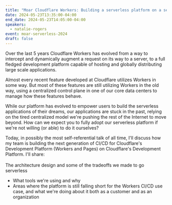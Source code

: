 ```yaml
---
title: "Moar Cloudflare Workers: Building a serverless platform on a serverless platform"
date: 2024-05-23T13:35:00-04:00
end_date: 2024-05-23T14:05:00-04:00
speakers:
  - natalie-rogers
event: moar-serverless-2024
draft: false
---
```


Over the last 5 years Cloudflare Workers has evolved from a way to intercept and dynamically augment a request on its way to a server, to a full fledged development platform capable of hosting and globally distributing large scale applications.  
  
Almost every recent feature developed at Cloudflare utilizes Workers in some way. But most of these features are still utilizing Workers in the old way, using a centralized control plane in one of our core data centers to manage how these features behave.  
  
While our platform has evolved to empower users to build the serverless applications of their dreams, our applications are stuck in the past, relying on the tired centralized model we're pushing the rest of the Internet to move beyond. How can we expect you to fully adopt our serverless platform if we're not willing (or able) to do it ourselves?  
  
Today, in possibly the most self-referential talk of all time, I'll discuss how my team is building the next generation of CI/CD for Cloudflare's Development Platform (Workers and Pages) on Cloudflare's Development Platform. I'll share:  
   
The architecture design and some of the tradeoffs we made to go serverless  
* What tools we're using and why  
* Areas where the platform is still falling short for the Workers CI/CD use case, and what we're doing about it both as a customer and as an organization